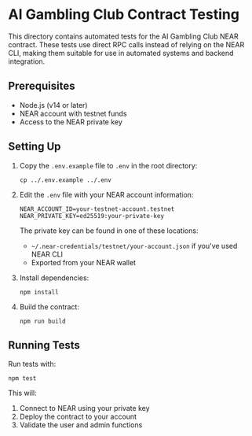 # AI Gambling Club Contract Testing

This directory contains automated tests for the AI Gambling Club NEAR contract. These tests use direct RPC calls instead of relying on the NEAR CLI, making them suitable for use in automated systems and backend integration.

## Prerequisites

- Node.js (v14 or later)
- NEAR account with testnet funds
- Access to the NEAR private key

## Setting Up

1. Copy the `.env.example` file to `.env` in the root directory:
   ```
   cp ../.env.example ../.env
   ```

2. Edit the `.env` file with your NEAR account information:
   ```
   NEAR_ACCOUNT_ID=your-testnet-account.testnet
   NEAR_PRIVATE_KEY=ed25519:your-private-key
   ```

   The private key can be found in one of these locations:
   - `~/.near-credentials/testnet/your-account.json` if you've used NEAR CLI
   - Exported from your NEAR wallet

3. Install dependencies:
   ```
   npm install
   ```

4. Build the contract:
   ```
   npm run build
   ```

## Running Tests

Run tests with:

```
npm test
```

This will:
1. Connect to NEAR using your private key
2. Deploy the contract to your account
3. Validate the user and admin functions
